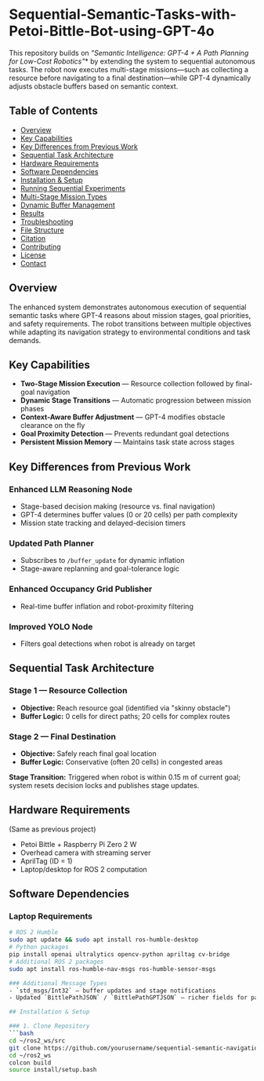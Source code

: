 # Sequential-Semantic-Tasks-with-Petoi-Bittle-Bot-using-GPT-4o

This repository builds on **"Semantic Intelligence: GPT-4 + A* Path Planning for Low-Cost Robotics"** by extending the system to sequential autonomous tasks. The robot now executes multi-stage missions—such as collecting a resource before navigating to a final destination—while GPT-4 dynamically adjusts obstacle buffers based on semantic context.

## Table of Contents
- [Overview](#overview)
- [Key Capabilities](#key-capabilities)
- [Key Differences from Previous Work](#key-differences-from-previous-work)
- [Sequential Task Architecture](#sequential-task-architecture)
- [Hardware Requirements](#hardware-requirements)
- [Software Dependencies](#software-dependencies)
- [Installation & Setup](#installation--setup)
- [Running Sequential Experiments](#running-sequential-experiments)
- [Multi-Stage Mission Types](#multi-stage-mission-types)
- [Dynamic Buffer Management](#dynamic-buffer-management)
- [Results](#results)
- [Troubleshooting](#troubleshooting)
- [File Structure](#file-structure)
- [Citation](#citation)
- [Contributing](#contributing)
- [License](#license)
- [Contact](#contact)

## Overview
The enhanced system demonstrates autonomous execution of sequential semantic tasks where GPT-4 reasons about mission stages, goal priorities, and safety requirements. The robot transitions between multiple objectives while adapting its navigation strategy to environmental conditions and task demands.

## Key Capabilities
- **Two-Stage Mission Execution** — Resource collection followed by final-goal navigation  
- **Dynamic Stage Transitions** — Automatic progression between mission phases  
- **Context-Aware Buffer Adjustment** — GPT-4 modifies obstacle clearance on the fly  
- **Goal Proximity Detection** — Prevents redundant goal detections  
- **Persistent Mission Memory** — Maintains task state across stages  

## Key Differences from Previous Work

### Enhanced LLM Reasoning Node
- Stage-based decision making (resource vs. final navigation)  
- GPT-4 determines buffer values (0 or 20 cells) per path complexity  
- Mission state tracking and delayed-decision timers  

### Updated Path Planner
- Subscribes to `/buffer_update` for dynamic inflation  
- Stage-aware replanning and goal-tolerance logic  

### Enhanced Occupancy Grid Publisher
- Real-time buffer inflation and robot-proximity filtering  

### Improved YOLO Node
- Filters goal detections when robot is already on target  

## Sequential Task Architecture

### Stage 1 — Resource Collection
- **Objective:** Reach resource goal (identified via "skinny obstacle")  
- **Buffer Logic:** 0 cells for direct paths; 20 cells for complex routes  

### Stage 2 — Final Destination
- **Objective:** Safely reach final goal location  
- **Buffer Logic:** Conservative (often 20 cells) in congested areas  

**Stage Transition:** Triggered when robot is within 0.15 m of current goal; system resets decision locks and publishes stage updates.

## Hardware Requirements
(Same as previous project)
- Petoi Bittle + Raspberry Pi Zero 2 W  
- Overhead camera with streaming server  
- AprilTag (ID = 1)  
- Laptop/desktop for ROS 2 computation  

## Software Dependencies

### Laptop Requirements
```bash
# ROS 2 Humble
sudo apt update && sudo apt install ros-humble-desktop
# Python packages
pip install openai ultralytics opencv-python apriltag cv-bridge
# Additional ROS 2 packages
sudo apt install ros-humble-nav-msgs ros-humble-sensor-msgs

### Additional Message Types
- `std_msgs/Int32` — buffer updates and stage notifications  
- Updated `BittlePathJSON` / `BittlePathGPTJSON` — richer fields for path coordination  

## Installation & Setup

### 1. Clone Repository
```bash
cd ~/ros2_ws/src
git clone https://github.com/yourusername/sequential-semantic-navigation.git
cd ~/ros2_ws
colcon build
source install/setup.bash
